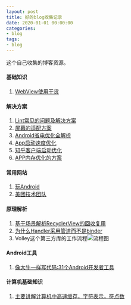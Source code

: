 ```yaml
---
layout: post
title: 好的blog收集记录
date: 2020-01-01 00:00:00
categories: 
- blog
tags:
- blog
--- 
```

这个自己收集的博客资源。  
<!--more-->  

#### 基础知识
1. [WebView使用干货](https://www.jianshu.com/p/fd61e8f4049e)
#### 解决方案
1. [Lint常见的问题及解决方案](https://www.jianshu.com/p/c970a4e71395)
2. [屏幕的适配方案](https://www.jianshu.com/p/55e0fca23b4f)
3. [Android省电优化全解析](https://mp.weixin.qq.com/s/NRfnzJuHVbD61KGr-i-XZA)
4. [App启动速度优化](https://mp.weixin.qq.com/s/t1tn66C2wPM2I56r6mmBrQ)
5. [知乎客户端启动优化](https://www.jianshu.com/p/bcc3dddf0b36)  
6. [APP内存优化的方案](https://mp.weixin.qq.com/s?__biz=MzIxNzU1Nzk3OQ==&mid=2247487139&idx=1&sn=c045e08eb1d450e907b47d990da2bff1&chksm=97f6b017a081390144676541b8b68ae4e4f80804a8a42b093be324c25fdd3617eaa335a2c119&scene=38#wechat_redirect)  

#### 常用网站
1. [玩Android](http://www.wanandroid.com/)
2. [美团技术团队](https://tech.meituan.com/)  

#### 原理解析
1. [基于场景解析RecyclerView的回收复用](https://www.cnblogs.com/dasusu/p/7746946.html)  
2. [为什么Handler采用管道而不是binder](https://www.wengbi.com/thread_34417_1.html)
3. Volley这个第三方库的工作流程![流程图](https://developer.android.com/images/training/volley-request.png)  

#### Android工具  
1. [像大牛一样写代码:31个Android开发者工具](http://www.jcodecraeer.com/plus/view.php?aid=7973)
#### 计算机基础知识
1. [主要讲解计算机中高速缓存，字符表示，符点数](http://kaito-kidd.com/)


